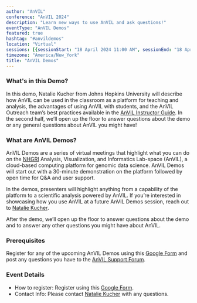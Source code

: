 ```yaml
---
author: "AnVIL"
conference: "AnVIL 2024"
description: "Learn new ways to use AnVIL and ask questions!"
eventType: "AnVIL Demos"
featured: true
hashtag: "#anvildemos"
location: "Virtual"
sessions: [{sessionStart: "18 April 2024 11:00 AM", sessionEnd: "18 April 2024 12:00 PM"}]
timezone: "America/New_York"
title: "AnVIL Demos"
---
```


<event-hero></event-hero>

### What's in this Demo?

In this demo, Natalie Kucher from Johns Hopkins University will describe how AnVIL can be used in the classroom as a platform for teaching and analysis, the advantages of using AnVIL with students, and the AnVIL Outreach team’s best practices available in the [AnVIL Instructor Guide](https://jhudatascience.org/AnVIL_Book_Instructor_Guide/). In the second half, we’ll open up the floor to answer questions about the demo or any general questions about AnVIL you might have!

### What are AnVIL Demos?
AnVIL Demos are a series of virtual meetings that highlight what you can do on the [NHGRI](https://www.genome.gov/) Analysis, Visualization, and Informatics Lab-space (AnVIL), a cloud-based computing platform for genomic data science. AnVIL Demos will start out with a 30-minute demonstration on the platform followed by open time for Q&A and user support.

In the demos, presenters will highlight anything from a capability of the platform to a scientific analysis powered by AnVIL. If you’re interested in showcasing how you use AnVIL at a future AnVIL Demos session, reach out to [Natalie Kucher](mailto:nkucher3@jhu.edu).

After the demo, we’ll open up the floor to answer questions about the demo and to answer any other questions you might have about AnVIL.

### Prerequisites
Register for any of the upcoming AnVIL Demos using this [Google Form](https://forms.gle/7CcaLE9AM7FrYqpP7) and post any questions you have to the [AnVIL Support Forum](https://help.anvilproject.org/).

### Event Details

- How to register: Register using this [Google Form](https://forms.gle/7CcaLE9AM7FrYqpP7).
- Contact Info: Please contact [Natalie Kucher](mailto:nkucher3@jhu.edu) with any questions.
